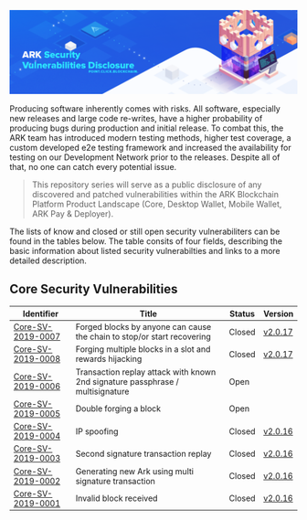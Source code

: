 ![Ark Improvement Proposals](assets/img/header.png)

Producing software inherently comes with risks. All software, especially new releases and large code re-writes, have a higher probability of producing bugs during production and initial release. To combat this, the ARK team has introduced modern testing methods, higher test coverage, a custom developed e2e testing framework and increased the availability for testing on our Development Network prior to the releases. Despite all of that, no one can catch every potential issue. 

>This repository series will serve as a public disclosure of any discovered and patched vulnerabilities within the ARK Blockchain Platform Product Landscape (Core, Desktop Wallet, Mobile Wallet, ARK Pay & Deployer).

The lists of know and closed or still open security vulnerabiliters can be found in the tables below. The table consits of four fields, describing the basic information about listed security vulnerabilties and links to a more detailed description.

## Core Security Vulnerabilities

| Identifier        | Title        | Status | Version |
| ------------- | ------------ | ------ | ----- | 
| [Core-SV-2019-0007](/core/core-sv-2019-0007.md)|  Forged blocks by anyone can cause the chain to stop/or start recovering | Closed | [v2.0.17](https://github.com/ArkEcosystem/core/releases/tag/2.0.17) |
| [Core-SV-2019-0008](/core/core-sv-2019-0008.md)|  Forging multiple blocks in a slot and rewards hijacking | Closed | [v2.0.17](https://github.com/ArkEcosystem/core/releases/tag/2.0.17) |
| [Core-SV-2019-0006](/core/core-sv-2019-0006.md)|  Transaction replay attack with known 2nd signature passphrase / multisignature | Open | |
| [Core-SV-2019-0005](/core/core-sv-2019-0005.md)|  Double forging a block | Open |  |
| [Core-SV-2019-0004](/core/core-sv-2019-0004.md)|  IP spoofing | Closed | [v2.0.16](https://github.com/ArkEcosystem/core/releases/tag/2.0.16) |
| [Core-SV-2019-0003](/core/core-sv-2019-0003.md)|  Second signature transaction replay  | Closed | [v2.0.16](https://github.com/ArkEcosystem/core/releases/tag/2.0.16) |
| [Core-SV-2019-0002](/core/core-sv-2019-0002.md)|  Generating new Ark using multi signature transaction  | Closed | [v2.0.16](https://github.com/ArkEcosystem/core/releases/tag/2.0.16) |
| [Core-SV-2019-0001](/core/core-sv-2019-0001.md)|  Invalid block received | Closed | [v2.0.16](https://github.com/ArkEcosystem/core/releases/tag/2.0.16) |
